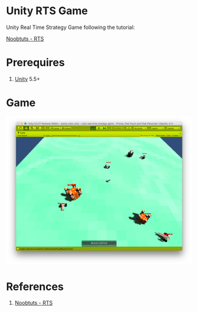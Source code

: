 # Unity RTS Game

Unity Real Time Strategy Game following the tutorial:

[Noobtuts - RTS](https://noobtuts.com/unity/real-time-strategy-game)

# Prerequires

1. [Unity](https://unity3d.com/pt/get-unity/download) 5.5+


# Game

![](doc/output.png)


# References

1. [Noobtuts - RTS](https://noobtuts.com/unity/real-time-strategy-game)
